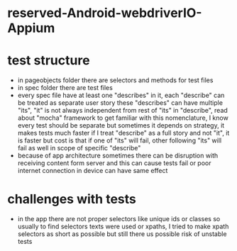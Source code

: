 # reserved-Android-webdriverIO-Appium

# test structure

- in pageobjects folder there are selectors and methods for test files
- in spec folder there are test files
- every spec file have at least one "describes" in it, each "describe" can be treated as separate user story
  these "describes" can have multiple "its", "it" is not always independent from rest of "its" in "describe",
  read about "mocha" framework to get familiar with this nomenclature, I know every test should be separate but
  sometimes it depends on strategy, it makes tests much faster if I treat "describe" as a full story and not "it",
  it is faster but cost is that if one of "its" will fail, other following "its" will fail as well in scope of specific
  "describe"
- because of app architecture sometimes there can be disruption with receiving content form server and this can cause tests
  fail or poor internet connection in device can have same effect

# challenges with tests

- in the app there are not proper selectors like unique ids or classes so usually to find selectors
  texts were used or xpaths, I tried to make xpath selectors as short as possible but still there us possible
  risk of unstable tests
